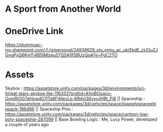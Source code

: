 # A Sport from Another World

# OneDrive Link

https://stummuac-my.sharepoint.com/:f:/g/personal/24838629_stu_mmu_ac_uk/EkdE_zUOuZJGngPxQ6KmTi4B5lMlzeu57QSA1lf5BUzQqA?e=PgC2TO

# Assets

Skybox : https://assetstore.unity.com/packages/3d/environments/sci-fi/real-stars-skybox-lite-116333?srsltid=AfmBOoqcn-OomRIOG7aHxwdG7lTa6F4IlevLp-6RdyI36yxyJHRt_Fi8 || 
Spaceship : https://assetstore.unity.com/packages/3d/vehicles/space/lowpolyspaceshippack-196496 ||
Spaceship Pins : https://assetstore.unity.com/packages/3d/vehicles/space/cartoon-low-poly-spaceship-287099 ||
Base Bowling Logic : Me, Lucy Power, developed a couple of years ago
